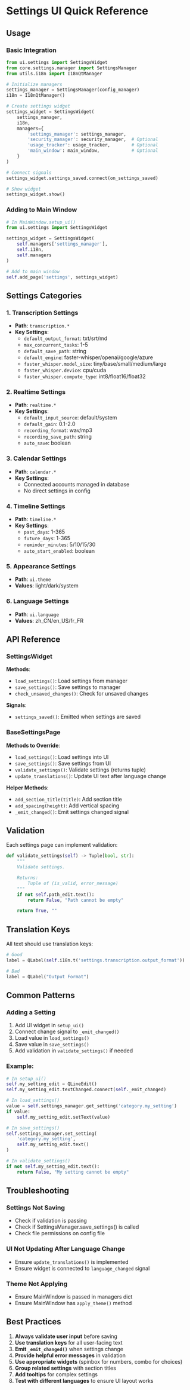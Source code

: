 # Settings UI Quick Reference

## Usage

### Basic Integration

```python
from ui.settings import SettingsWidget
from core.settings.manager import SettingsManager
from utils.i18n import I18nQtManager

# Initialize managers
settings_manager = SettingsManager(config_manager)
i18n = I18nQtManager()

# Create settings widget
settings_widget = SettingsWidget(
    settings_manager,
    i18n,
    managers={
        'settings_manager': settings_manager,
        'security_manager': security_manager,  # Optional
        'usage_tracker': usage_tracker,        # Optional
        'main_window': main_window,            # Optional
    }
)

# Connect signals
settings_widget.settings_saved.connect(on_settings_saved)

# Show widget
settings_widget.show()
```

### Adding to Main Window

```python
# In MainWindow.setup_ui()
from ui.settings import SettingsWidget

settings_widget = SettingsWidget(
    self.managers['settings_manager'],
    self.i18n,
    self.managers
)

# Add to main window
self.add_page('settings', settings_widget)
```

## Settings Categories

### 1. Transcription Settings

- **Path**: `transcription.*`
- **Key Settings**:
  - `default_output_format`: txt/srt/md
  - `max_concurrent_tasks`: 1-5
  - `default_save_path`: string
  - `default_engine`: faster-whisper/openai/google/azure
  - `faster_whisper.model_size`: tiny/base/small/medium/large
  - `faster_whisper.device`: cpu/cuda
  - `faster_whisper.compute_type`: int8/float16/float32

### 2. Realtime Settings

- **Path**: `realtime.*`
- **Key Settings**:
  - `default_input_source`: default/system
  - `default_gain`: 0.1-2.0
  - `recording_format`: wav/mp3
  - `recording_save_path`: string
  - `auto_save`: boolean

### 3. Calendar Settings

- **Path**: `calendar.*`
- **Key Settings**:
  - Connected accounts managed in database
  - No direct settings in config

### 4. Timeline Settings

- **Path**: `timeline.*`
- **Key Settings**:
  - `past_days`: 1-365
  - `future_days`: 1-365
  - `reminder_minutes`: 5/10/15/30
  - `auto_start_enabled`: boolean

### 5. Appearance Settings

- **Path**: `ui.theme`
- **Values**: light/dark/system

### 6. Language Settings

- **Path**: `ui.language`
- **Values**: zh_CN/en_US/fr_FR

## API Reference

### SettingsWidget

**Methods**:

- `load_settings()`: Load settings from manager
- `save_settings()`: Save settings to manager
- `check_unsaved_changes()`: Check for unsaved changes

**Signals**:

- `settings_saved()`: Emitted when settings are saved

### BaseSettingsPage

**Methods to Override**:

- `load_settings()`: Load settings into UI
- `save_settings()`: Save settings from UI
- `validate_settings()`: Validate settings (returns tuple)
- `update_translations()`: Update UI text after language change

**Helper Methods**:

- `add_section_title(title)`: Add section title
- `add_spacing(height)`: Add vertical spacing
- `_emit_changed()`: Emit settings changed signal

## Validation

Each settings page can implement validation:

```python
def validate_settings(self) -> Tuple[bool, str]:
    """
    Validate settings.

    Returns:
        Tuple of (is_valid, error_message)
    """
    if not self.path_edit.text():
        return False, "Path cannot be empty"

    return True, ""
```

## Translation Keys

All text should use translation keys:

```python
# Good
label = QLabel(self.i18n.t('settings.transcription.output_format'))

# Bad
label = QLabel("Output Format")
```

## Common Patterns

### Adding a Setting

1. Add UI widget in `setup_ui()`
2. Connect change signal to `_emit_changed()`
3. Load value in `load_settings()`
4. Save value in `save_settings()`
5. Add validation in `validate_settings()` if needed

### Example:

```python
# In setup_ui()
self.my_setting_edit = QLineEdit()
self.my_setting_edit.textChanged.connect(self._emit_changed)

# In load_settings()
value = self.settings_manager.get_setting('category.my_setting')
if value:
    self.my_setting_edit.setText(value)

# In save_settings()
self.settings_manager.set_setting(
    'category.my_setting',
    self.my_setting_edit.text()
)

# In validate_settings()
if not self.my_setting_edit.text():
    return False, "My setting cannot be empty"
```

## Troubleshooting

### Settings Not Saving

- Check if validation is passing
- Check if SettingsManager.save_settings() is called
- Check file permissions on config file

### UI Not Updating After Language Change

- Ensure `update_translations()` is implemented
- Ensure widget is connected to `language_changed` signal

### Theme Not Applying

- Ensure MainWindow is passed in managers dict
- Ensure MainWindow has `apply_theme()` method

## Best Practices

1. **Always validate user input** before saving
2. **Use translation keys** for all user-facing text
3. **Emit `_emit_changed()`** when settings change
4. **Provide helpful error messages** in validation
5. **Use appropriate widgets** (spinbox for numbers, combo for choices)
6. **Group related settings** with section titles
7. **Add tooltips** for complex settings
8. **Test with different languages** to ensure UI layout works
